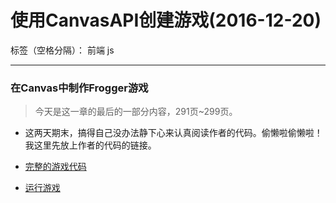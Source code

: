 ﻿# 使用CanvasAPI创建游戏(2016-12-20)

标签（空格分隔）： 前端 js

---

### **在Canvas中制作Frogger游戏**
> 今天是这一章的最后的一部分内容，291页~299页。

- 这两天期末，搞得自己没办法静下心来认真阅读作者的代码。偷懒啦偷懒啦！我这里先放上作者的代码的链接。
- [完整的游戏代码][1]
- [运行游戏][2]


  [1]: http://github.com/denodell/frogger
  [2]: http://denodell.github.io/frogger